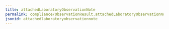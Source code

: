 ```yaml
---
title: attachedLaboratoryObservationNote
permalink: compliance/ObservationResult.attachedLaboratoryObservationNote.html
jsonid: attachedlaboratoryobservationnote
---
```

